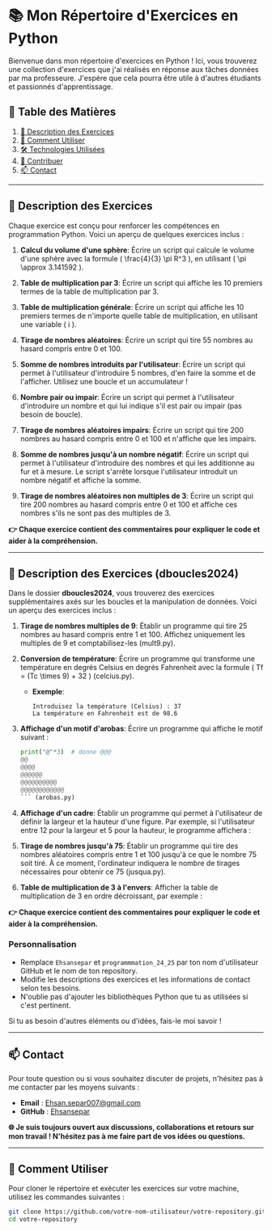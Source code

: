 # 📚 Mon Répertoire d'Exercices en Python

Bienvenue dans mon répertoire d'exercices en Python ! Ici, vous trouverez une collection d'exercices que j'ai réalisés en réponse aux tâches données par ma professeure. J'espère que cela pourra être utile à d'autres étudiants et passionnés d'apprentissage.

## 🌟 Table des Matières
1. [📝 Description des Exercices](#description-des-exercices)
2. [🚀 Comment Utiliser](#comment-utiliser)
3. [🛠️ Technologies Utilisées](#technologies-utilisées)
4. [🤝 Contribuer](#contribuer)
5. [📫 Contact](#contact)

---

## 📝 Description des Exercices 

Chaque exercice est conçu pour renforcer les compétences en programmation Python. Voici un aperçu de quelques exercices inclus :

1. **Calcul du volume d'une sphère**: Écrire un script qui calcule le volume d'une sphère avec la formule \( \frac{4}{3} \pi R^3 \), en utilisant \( \pi \approx 3.141592 \).
   
2. **Table de multiplication par 3**: Écrire un script qui affiche les 10 premiers termes de la table de multiplication par 3.

3. **Table de multiplication générale**: Écrire un script qui affiche les 10 premiers termes de n'importe quelle table de multiplication, en utilisant une variable \( i \).

4. **Tirage de nombres aléatoires**: Écrire un script qui tire 55 nombres au hasard compris entre 0 et 100.

5. **Somme de nombres introduits par l'utilisateur**: Écrire un script qui permet à l'utilisateur d'introduire 5 nombres, d'en faire la somme et de l'afficher. Utilisez une boucle et un accumulateur !

6. **Nombre pair ou impair**: Écrire un script qui permet à l'utilisateur d'introduire un nombre et qui lui indique s'il est pair ou impair (pas besoin de boucle).

7. **Tirage de nombres aléatoires impairs**: Écrire un script qui tire 200 nombres au hasard compris entre 0 et 100 et n'affiche que les impairs.

8. **Somme de nombres jusqu'à un nombre négatif**: Écrire un script qui permet à l'utilisateur d'introduire des nombres et qui les additionne au fur et à mesure. Le script s'arrête lorsque l'utilisateur introduit un nombre négatif et affiche la somme.

9. **Tirage de nombres aléatoires non multiples de 3**: Écrire un script qui tire 200 nombres au hasard compris entre 0 et 100 et affiche ces nombres s'ils ne sont pas des multiples de 3.

**👉 Chaque exercice contient des commentaires pour expliquer le code et aider à la compréhension.**


---

## 📝 Description des Exercices (dboucles2024)

Dans le dossier **dboucles2024**, vous trouverez des exercices supplémentaires axés sur les boucles et la manipulation de données. Voici un aperçu des exercices inclus :

1. **Tirage de nombres multiples de 9**: Établir un programme qui tire 25 nombres au hasard compris entre 1 et 100. Affichez uniquement les multiples de 9 et comptabilisez-les (mult9.py).

2. **Conversion de température**: Écrire un programme qui transforme une température en degrés Celsius en degrés Fahrenheit avec la formule \( Tf = (Tc \times 9) + 32 \) (celcius.py).
   - **Exemple**:
     ```
     Introduisez la température (Celsius) : 37
     La température en Fahrenheit est de 98.6
     ```

3. **Affichage d'un motif d'arobas**: Écrire un programme qui affiche le motif suivant :
   ```python
   print("@"*3)  # donne @@@
   @@
   @@@@
   @@@@@@
   @@@@@@@@@@
   @@@@@@@@@@@@
   ``` (arobas.py)

4. **Affichage d'un cadre**: Établir un programme qui permet à l'utilisateur de définir la largeur et la hauteur d'une figure. Par exemple, si l'utilisateur entre 12 pour la largeur et 5 pour la hauteur, le programme affichera :


5. **Tirage de nombres jusqu'à 75**: Établir un programme qui tire des nombres aléatoires compris entre 1 et 100 jusqu'à ce que le nombre 75 soit tiré. À ce moment, l'ordinateur indiquera le nombre de tirages nécessaires pour obtenir ce 75 (jusqua.py).

6. **Table de multiplication de 3 à l'envers**: Afficher la table de multiplication de 3 en ordre décroissant, par exemple :


**👉 Chaque exercice contient des commentaires pour expliquer le code et aider à la compréhension.**



### Personnalisation
- Remplace `Ehsansepar` et `programmmation_24_25` par ton nom d'utilisateur GitHub et le nom de ton repository.
- Modifie les descriptions des exercices et les informations de contact selon tes besoins.
- N'oublie pas d'ajouter les bibliothèques Python que tu as utilisées si c'est pertinent.

Si tu as besoin d'autres éléments ou d'idées, fais-le moi savoir !

---

## 📫 Contact

Pour toute question ou si vous souhaitez discuter de projets, n'hésitez pas à me contacter par les moyens suivants :

- **Email** : [Ehsan.separ007@gmail.com](mailto:ehsan.separ007@gmail.com)
- **GitHub** : [Ehsansepar](https://github.com/Ehsansepar)

**🌐 Je suis toujours ouvert aux discussions, collaborations et retours sur mon travail ! N'hésitez pas à me faire part de vos idées ou questions.**


---

## 🚀 Comment Utiliser

Pour cloner le répertoire et exécuter les exercices sur votre machine, utilisez les commandes suivantes :

```bash
git clone https://github.com/votre-nom-utilisateur/votre-repository.git
cd votre-repository
